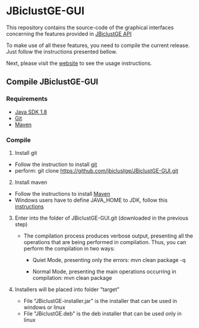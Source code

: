 # JBiclustGE-GUI

This repository contains the source-code of the graphical interfaces concerning the features provided in [JBiclustGE API](https://github.com/jbiclustge/JBiclustGE)

To make use of all these features, you need to compile the current release. Just follow the instructions presented bellow. 

Next, please visit the [website](https://jbiclustge.github.io) to see the usage instructions.

## Compile JBiclustGE-GUI
### Requirements
 - [Java SDK 1.8](http://www.oracle.com/technetwork/java/javase/downloads/index.html) 
 - [Git](https://git-scm.com)
 - [Maven](https://maven.apache.org)

### Compile

1. Install git 
  - Follow the instruction to install [git](https://git-scm.com/book/en/v2/Getting-Started-Installing-Git) 
  - perform: git clone https://github.com/jbiclustge/JBiclustGE-GUI.git

2. Install maven
  - Follow the instructions to install [Maven](https://maven.apache.org/install.html)
  - Windows users have to define JAVA_HOME to JDK, follow this [instructions](http://roufid.com/no-compiler-is-provided-in-this-environment/)

3. Enter into the folder of JBiclustGE-GUI.git (downloaded in the previous step)
   - The compilation process produces verbose output, presenting all the operations that are being performed in compilation. Thus, you can perform the compilation in two ways:
      - Quiet Mode, presenting only the errors:
           mvn clean package -q 
           
      - Normal Mode, presenting the main operations occurring in compilation:
           mvn clean package      

3. Installers will be placed into folder "target"
    - File "JBiclustGE-installer.jar" is the installer that can be used in windows or linux
    - File "JBiclustGE.deb" is the deb installer that can be used only in linux


